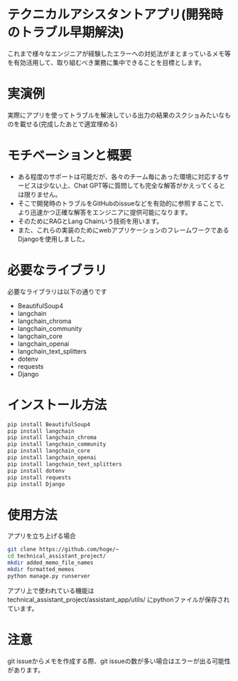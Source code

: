 # テクニカルアシスタントアプリ(開発時のトラブル早期解決)

これまで様々なエンジニアが経験したエラーへの対処法がまとまっているメモ等を有効活用して、取り組むべき業務に集中できることを目標とします。

# 実演例

実際にアプリを使ってトラブルを解決している出力の結果のスクショみたいなものを載せる(完成したあとで適宜埋める)


# モチベーションと概要

* ある程度のサポートは可能だが、各々のチーム毎にあった環境に対応するサービスは少ない上、Chat GPT等に質問しても完全な解答がかえってくるとは限りません。
* そこで開発時のトラブルをGitHubのissueなどを有効的に参照することで、より迅速かつ正確な解答をエンジニアに提供可能になります。
* そのためにRAGとLang Chainいう技術を用います。
* また、これらの実装のためにwebアプリケーションのフレームワークであるDjangoを使用しました。

# 必要なライブラリ

必要なライブラリは以下の通りです

* BeautifulSoup4
* langchain
* langchain_chroma
* langchain_community
* langchain_core
* langchain_openai
* langchain_text_splitters
* dotenv 
* requests
* Django

# インストール方法


```bash
pip install BeautifulSoup4
pip install langchain
pip install langchain_chroma
pip install langchain_community
pip install langchain_core
pip install langchain_openai
pip install langchain_text_splitters
pip install dotenv 
pip install requests
pip install Django
```

# 使用方法
アプリを立ち上げる場合

```bash
git clone https://github.com/hoge/~
cd technical_assistant_project/
mkdir added_memo_file_names
mkdir formatted_memos
python manage.py runserver
```

アプリ上で使われている機能は
technical_assistant_project/assistant_app/utils/
にpythonファイルが保存されています。

# 注意

git issueからメモを作成する際、git issueの数が多い場合はエラーが出る可能性があります。

